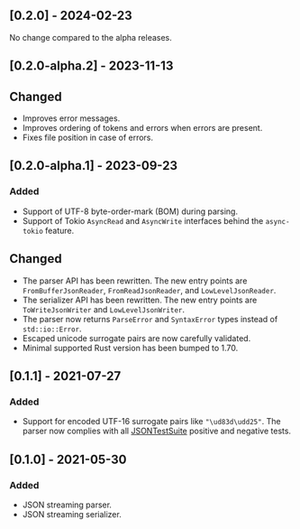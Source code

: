## [0.2.0] - 2024-02-23

No change compared to the alpha releases.

## [0.2.0-alpha.2] - 2023-11-13

## Changed

- Improves error messages.
- Improves ordering of tokens and errors when errors are present.
- Fixes file position in case of errors.

## [0.2.0-alpha.1] - 2023-09-23

### Added

- Support of UTF-8 byte-order-mark (BOM) during parsing.
- Support of Tokio `AsyncRead` and `AsyncWrite` interfaces behind the `async-tokio` feature.

## Changed

- The parser API has been rewritten. The new entry points are `FromBufferJsonReader`, `FromReadJsonReader`,
  and `LowLevelJsonReader`.
- The serializer API has been rewritten. The new entry points are `ToWriteJsonWriter` and `LowLevelJsonWriter`.
- The parser now returns `ParseError` and `SyntaxError` types instead of `std::io::Error`.
- Escaped unicode surrogate pairs are now carefully validated.
- Minimal supported Rust version has been bumped to 1.70.

## [0.1.1] - 2021-07-27

### Added

- Support for encoded UTF-16 surrogate pairs like `"\ud83d\udd25"`.
  The parser now complies with all [JSONTestSuite](https://github.com/nst/JSONTestSuite) positive and negative tests.

## [0.1.0] - 2021-05-30

### Added

- JSON streaming parser.
- JSON streaming serializer.

